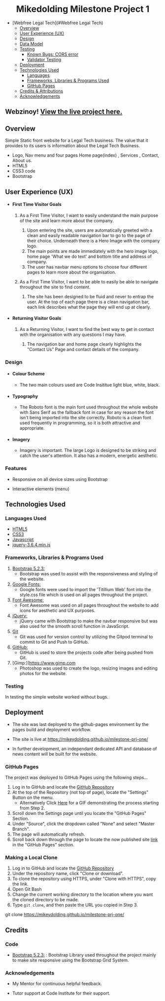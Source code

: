 <h1 align="center">Mikedolding Milestone Project 1</h1>

- [Webfree Legal Tech](#Webfree Legal Tech)
  - [Overview](#overview)
  - [User Experience (UX)](#User-Experience)
  - [Design](#design)
  - [Data Model](#data-model)
  - [Testing](#testing)
    - [Known Bugs: CORS error](#known-bugs)
    - [Validator Testing](#validator-testing)
  - [Deployment](#deployment)
  - [Technologies Used](#technologies-used)
    - [Languages](#languages-used)
    - [Frameworks, Libraries & Programs Used](#frameworks-libraries--programs-used)
    - [GitHub Pages](#github-pages)
  - [Credits & Attributions](#credits)
  - [Acknowledgements](#acknowledgements)

## Webzinoy! [View the live project here.](https://mikeydolding.github.io/milestone-project-two/)

## Overview

Simple Static front website for a Legal Tech business. The value that it provides to its users is information about the Legal Tech Business.

- Logo, Nav menu and four pages Home page(index) , Services , Contact, About us.
- HTML5
- CSS3 code
- Bootstrap

## User Experience (UX)

- #### First Time Visitor Goals

  1. As a First Time Visitor, I want to easily understand the main purpose of the site and learn more about the company.

     1. Upon entering the site, users are automatically greeted with a clean and easily readable navigation bar to go to the page of their choice. Underneath there is a Hero Image with the company logo.
     2. The main points are made immediately with the hero image logo, home page 'What we do text' and bottom title and address of company. 
     3. The user has navbar menu options to choose four different pages to learn more about the organisation.

  2. As a First Time Visitor, I want to be able to easily be able to navigate throughout the site to find content.

     1. The site has been designed to be fluid and never to entrap the user. At the top of each page there is a clean navigation bar, each link describes what the page they will end up at clearly.

- #### Returning Visitor Goals

  1. As a Returning Visitor, I want to find the best way to get in contact with the organisation with any questions I may have.

     1. The navigation bar and home page clearly highlights the "Contact Us" Page and contact details of the company.

### Design

- #### Colour Scheme

  - The two main colours used are Code Insititue light blue, white, black.

- #### Typography

  - The Roboto font is the main font used throughout the whole website with Sans Serif as the fallback font in case for any reason the font isn't being imported into the site correctly. Roboto is a clean font used frequently in programming, so it is both attractive and appropriate.

- #### Imagery
  - Imagery is important. The large Logo is designed to be striking and catch the user's attention. It also has a modern, energetic aesthetic.

### Features

- Responsive on all device sizes using Bootstrap

- Interactive elements (menu)

## Technologies Used

### Languages Used

- [HTML5](https://en.wikipedia.org/wiki/HTML5)
- [CSS3](https://en.wikipedia.org/wiki/Cascading_Style_Sheets)
- [Javascript](https://en.wikipedia.org/wiki/JavaScript)
- [jquery-3.6.4.min.js](https://code.jquery.com/)

### Frameworks, Libraries & Programs Used

1. [Bootstrap 5.2.3:](https://getbootstrap.com/docs/5.1/)
   - Bootstrap was used to assist with the responsiveness and styling of the website.
2. [Google Fonts:](https://fonts.google.com/)
   - Google fonts were used to import the 'Titillium Web' font into the style.css file which is used on all pages throughout the project.
3. [Font Awesome:](https://fontawesome.com/)
   - Font Awesome was used on all pages throughout the website to add icons for aesthetic and UX purposes.
4. [jQuery:](https://jquery.com/)
   - jQuery came with Bootstrap to make the navbar responsive but was also used for the smooth scroll function in JavaScript.
5. [Git](https://git-scm.com/)
   - Git was used for version control by utilizing the Gitpod terminal to commit to Git and Push to GitHub.
6. [GitHub:](https://github.com/)
   - GitHub is used to store the projects code after being pushed from Git.
7. [Gimp:](https://www.gimp.com
   - Photoshop was used to create the logo, resizing images and editing photos for the website.

### Testing

In testing the simple website worked without bugs.

## Deployment

- The site was last deployed to the github-pages environment by the pages build and deployment workflow.

- The site is live at <https://mikeydolding.github.io/milestone-prj-one/>

- In further development, an independant dedicated API and database of news content will be built for the website.

### GitHub Pages

The project was deployed to GitHub Pages using the following steps...

1. Log in to GitHub and locate the [GitHub Repository](https://github.com/)
2. At the top of the Repository (not top of page), locate the "Settings" Button on the menu.
   - Alternatively Click [Here](https://raw.githubusercontent.com/) for a GIF demonstrating the process starting from Step 2.
3. Scroll down the Settings page until you locate the "GitHub Pages" Section.
4. Under "Source", click the dropdown called "None" and select "Master Branch".
5. The page will automatically refresh.
6. Scroll back down through the page to locate the now published site [link](https://github.com) in the "GitHub Pages" section.

### Making a Local Clone

1. Log in to GitHub and locate the [GitHub Repository](https://github.com/)
2. Under the repository name, click "Clone or download".
3. To clone the repository using HTTPS, under "Clone with HTTPS", copy the link.
4. Open Git Bash
5. Change the current working directory to the location where you want the cloned directory to be made.
6. Type `git clone`, and then paste the URL you copied in Step 3.

git clone https://mikeydolding.github.io/milestone-prj-one/

## Credits

### Code

- [Bootstrap 5.2.3:](https://getbootstrap.com/docs/5.2.3/)
  : Bootstrap Library used throughout the project mainly to make site responsive using the Bootstrap Grid System.

### Acknowledgements

- My Mentor for continuous helpful feedback.

- Tutor support at Code Institute for their support.
